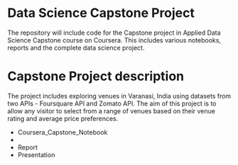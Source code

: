# Data Science Capstone Project
The repository will include code for the Capstone project in Applied Data Science Capstone course on Coursera. This includes various notebooks, reports and the complete data science project.
# Capstone Project description
The project includes exploring venues in Varanasi, India using datasets from two APIs - Foursquare API and Zomato API. The aim of this project is to allow any visitor to select from a range of venues based on their venue rating and average price preferences.
<ul>
<li><a src = "https://github.com/kishanpython/Coursera_Capstone/blob/master/Coursera_Capstone_final_Project.ipynb">Coursera_Capstone_Notebook</a><li>
<li><a src="https://github.com/kishanpython/Coursera_Capstone/blob/master/Coursera%20Capstone%20Report.pdf">Report</a></li>
<li><a src="https://github.com/kishanpython/Coursera_Capstone/blob/master/Coursera_Capstone_Presentation.pdf">Presentation</a></li>
</ul>
